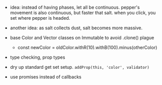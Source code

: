 - idea: instead of having phases, let all be continuous. pepper's movement is also continuous, but faster that salt.  when you click, you set where pepper is headed.
- another idea: as salt collects dust, salt becomes more massive.

- base Color and Vector classes on Immutable to avoid .clone() plague
    - const newColor = oldColor.withR(10).withB(100).minus(otherColor)
- type checking, prop types
- dry up standard get set setup. `addProp(this, 'color', validator)`
- use promises instead of callbacks
